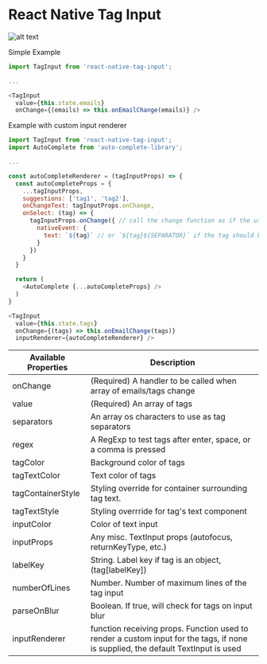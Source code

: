 # React Native Tag Input

![alt text](example.png "Example visual")

Simple Example

```javascript
import TagInput from 'react-native-tag-input';

...

<TagInput
  value={this.state.emails}
  onChange={(emails) => this.onEmailChange(emails)} />
```

Example with custom input renderer

```javascript
import TagInput from 'react-native-tag-input';
import AutoComplete from 'auto-complete-library';

...

const autoCompleteRenderer = (tagInputProps) => {
  const autoCompleteProps = {
    ...tagInputProps,
    suggestions: ['tag1', 'tag2'],
    onChangeText: tagInputProps.onChange,
    onSelect: (tag) => {
      tagInputProps.onChange({ // call the change function as if the user was typing
        nativeEvent: {
          text: `${tag}` // or `${tag}${SEPARATOR}` if the tag should be added after selection
        }
      })
    }
  }

  return (
    <AutoComplete {...autoCompleteProps} />
  )
}

<TagInput
  value={this.state.tags}
  onChange={(tags) => this.onEmailChange(tags)}
  inputRenderer={autoCompleteRenderer} />
```

| Available Properties | Description |
-----------------------|-----------------
| onChange | (Required) A handler to be called when array of emails/tags change |
| value | (Required) An array of tags |
| separators | An array os characters to use as tag separators |
| regex | A RegExp to test tags after enter, space, or a comma is pressed |
| tagColor | Background color of tags |
| tagTextColor | Text color of tags |
| tagContainerStyle | Styling override for container surrounding tag text. |
| tagTextStyle | Styling overrride for tag's text component |
| inputColor | Color of text input |
| inputProps | Any misc. TextInput props (autofocus, returnKeyType, etc.) |
| labelKey | String. Label key if tag is an object, (tag[labelKey]) |
| numberOfLines | Number. Number of maximum lines of the tag input |
| parseOnBlur | Boolean. If true, will check for tags on input blur |
| inputRenderer | function receiving props. Function used to render a custom input for the tags, if none is supplied, the default TextInput is used |
